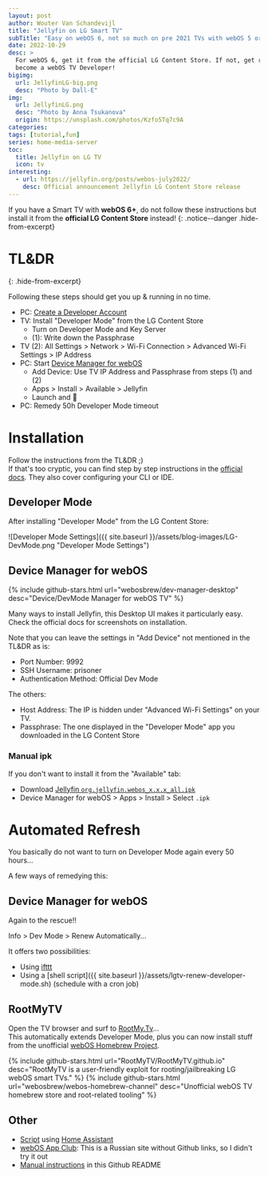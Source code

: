 ```yaml
---
layout: post
author: Wouter Van Schandevijl
title: "Jellyfin on LG Smart TV"
subTitle: "Easy on webOS 6, not so much on pre 2021 TVs with webOS 5 or less."
date: 2022-10-29
desc: >
  For webOS 6, get it from the official LG Content Store. If not, get ready to
  become a webOS TV Developer!
bigimg:
  url: JellyfinLG-big.png
  desc: "Photo by Dall-E"
img:
  url: JellyfinLG.png
  desc: "Photo by Anna Tsukanova"
  origin: https://unsplash.com/photos/Kzfo5Tq7c9A
categories: 
tags: [tutorial,fun]
series: home-media-server
toc:
  title: Jellyfin on LG TV
  icon: tv
interesting:
  - url: https://jellyfin.org/posts/webos-july2022/
    desc: Official announcement Jellyfin LG Content Store release
---
```


If you have a Smart TV with **webOS 6+**, do not follow these instructions
but install it from the **official LG Content Store** instead!
{: .notice--danger .hide-from-excerpt}

# TL&amp;DR
{: .hide-from-excerpt}

Following these steps should get you up & running in no time.

- PC: [Create a Developer Account](https://us.lgaccount.com/login/sign_in)
- TV: Install "Developer Mode" from the LG Content Store
    - Turn on Developer Mode and Key Server
    - (1): Write down the Passphrase
- TV (2): All Settings > Network > Wi-Fi Connection > Advanced Wi-Fi Settings > IP Address
- PC: Start [Device Manager for webOS](https://github.com/webosbrew/dev-manager-desktop/releases/latest)
    - Add Device: Use TV IP Address and Passphrase from steps (1) and (2)
    - Apps > Install > Available > Jellyfin
    - Launch and 🎉
- PC: Remedy 50h Developer Mode timeout

<!--more-->

# Installation

Follow the instructions from the TL&DR ;)  
If that's too cryptic, you can find step by step instructions
in the [official docs](https://webostv.developer.lge.com/develop/getting-started/developer-mode-app).
They also cover configuring your CLI or IDE.



## Developer Mode

After installing "Developer Mode" from the LG Content Store:

![Developer Mode Settings]({{ site.baseurl }}/assets/blog-images/LG-DevMode.png "Developer Mode Settings")



## Device Manager for webOS

{% include github-stars.html url="webosbrew/dev-manager-desktop" desc="Device/DevMode Manager for webOS TV" %}

Many ways to install Jellyfin, this Desktop UI makes it particularly easy. Check the official docs for screenshots on installation.

Note that you can leave the settings in "Add Device" not mentioned in the TL&DR as is:  
- Port Number: 9992
- SSH Username: prisoner
- Authentication Method: Official Dev Mode

The others:  
- Host Address: The IP is hidden under "Advanced Wi-Fi Settings" on your TV.
- Passphrase: The one displayed in the "Developer Mode" app you downloaded in the LG Content Store


### Manual ipk

If you don't want to install it from the "Available" tab:

- Download [Jellyfin `org.jellyfin.webos_x.x.x_all.ipk`](https://github.com/jellyfin/jellyfin-webos/releases/latest)
- Device Manager for webOS > Apps > Install > Select `.ipk`


# Automated Refresh

You basically do not want to turn on Developer Mode again every 50 hours...

A few ways of remedying this:


## Device Manager for webOS

Again to the rescue!!

Info > Dev Mode > Renew Automatically...

It offers two possibilities:  
- Using [ifttt](https://ifttt.com/)
- Using a [shell script]({{ site.baseurl }}/assets/lgtv-renew-developer-mode.sh) (schedule with a cron job)


## RootMyTV

Open the TV browser and surf to [RootMy.Tv](https://rootmy.tv/)...  
This automatically extends Developer Mode, plus you can now install stuff from the unofficial [webOS Homebrew Project](https://www.webosbrew.org).

{% include github-stars.html url="RootMyTV/RootMyTV.github.io" desc="RootMyTV is a user-friendly exploit for rooting/jailbreaking LG webOS smart TVs." %}
{% include github-stars.html url="webosbrew/webos-homebrew-channel" desc="Unofficial webOS TV homebrew store and root-related tooling" %}



## Other

- [Script](https://gist.github.com/Raicuparta/f9cd299918e7280cc5c90c947b95de0f) using [Home Assistant](https://www.home-assistant.io/)
- [webOS App Club](https://webosapp.club/timer/): This is a Russian site without Github links, so I didn't try it out
- [Manual instructions](https://github.com/SR-Lut3t1um/Webos-renew-dev/) in this Github README
